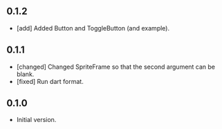 ## 0.1.2
- [add] Added Button and ToggleButton (and example).

## 0.1.1
- [changed] Changed SpriteFrame so that the second argument can be blank.
- [fixed] Run dart format.

## 0.1.0
- Initial version.
